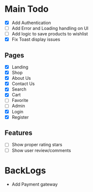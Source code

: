 # Main Todo

- [x] Add Authentication
- [ ] Add Error and Loading handling on UI
- [ ] Add logic to save products to wishlist
- [x] Fix Toast display issues

## Pages

- [x] Landing
- [x] Shop
- [x] About Us
- [x] Contact Us
- [x] Search
- [x] Cart
- [ ] Favorite
- [ ] Admin
- [x] Login
- [x] Register

## Features

- [ ] Show proper rating stars
- [ ] Show user review/comments

# BackLogs

- Add Payment gateway
